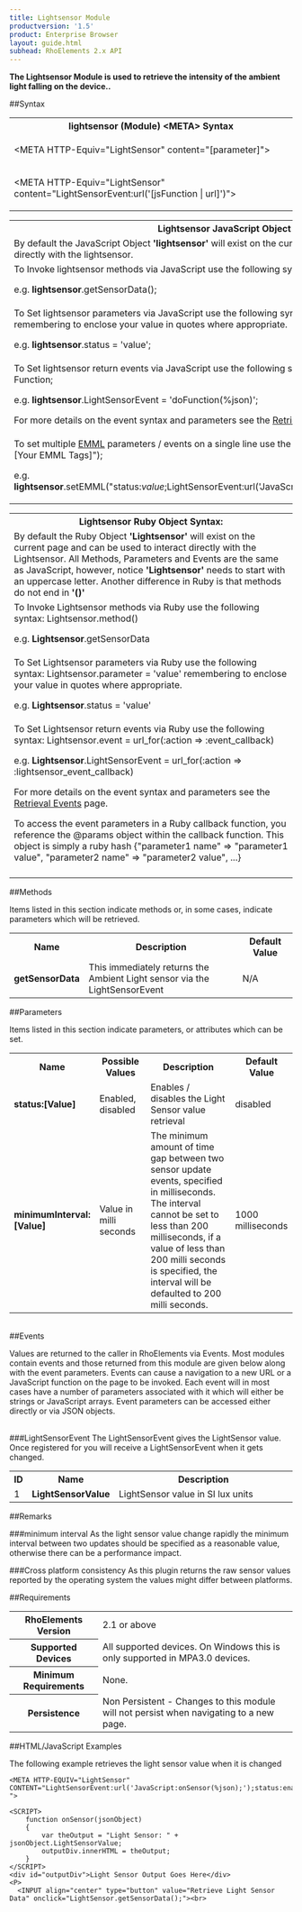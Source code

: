 ```yaml
---
title: Lightsensor Module
productversion: '1.5'
product: Enterprise Browser
layout: guide.html
subhead: RhoElements 2.x API
---
```



<b>
The Lightsensor Module is used to retrieve the intensity of the ambient light falling on the device..
</b>

##Syntax

<table class="re-table"><tr><th class="tableHeading">lightsensor (Module) &lt;META&gt; Syntax
</th></tr><tr><td class="clsSyntaxCells clsOddRow"><p>&lt;META HTTP-Equiv="LightSensor" content="[parameter]"&gt;</p></td></tr><tr><td class="clsSyntaxCells clsEvenRow"><p>&lt;META HTTP-Equiv="LightSensor" content="LightSensorEvent:url('[jsFunction | url]')"&gt;</p></td></tr></table>
<table class="re-table"><tr><th class="tableHeading">Lightsensor JavaScript Object Syntax:</th></tr><tr><td class="clsSyntaxCells clsOddRow">
By default the JavaScript Object <b>'lightsensor'</b> will exist on the current page and can be used to interact directly with the lightsensor.
</td></tr><tr><td class="clsSyntaxCells clsEvenRow">
To Invoke lightsensor methods via JavaScript use the following syntax: lightsensor.method();
<P />e.g. <b>lightsensor</b>.getSensorData();
</td></tr><tr><td class="clsSyntaxCells clsOddRow">
To Set lightsensor parameters via JavaScript use the following syntax: lightsensor.parameter = 'value'; remembering to enclose your value in quotes where appropriate.  
<P />e.g. <b>lightsensor</b>.status = 'value';
</td></tr><tr><td class="clsSyntaxCells clsEvenRow">						
To Set lightsensor return events via JavaScript use the following syntax: lightsensor.event = JavaScript Function;
<P />e.g. <b>lightsensor</b>.LightSensorEvent = 'doFunction(%json)';
<P />
For more details on the event syntax and parameters see the <a href="/rhoelements/RetrievalEvents">Retrieval Events</a> page.

</td></tr><tr><td class="clsSyntaxCells clsOddRow">							
To set multiple <a href="/rhoelements/EMMLOverview">EMML</a> parameters / events on a single line use the following syntax: lightsensor.setEMML("[Your EMML Tags]");
<P />
e.g. <b>lightsensor</b>.setEMML("status:<i>value</i>;LightSensorEvent:url('JavaScript:doFunction(%json)');getSensorData");							
</td></tr></table>

<table class="re-table"><tr><th class="tableHeading">Lightsensor Ruby Object Syntax:</th></tr><tr><td class="clsSyntaxCells clsOddRow">
By default the Ruby Object <b>'Lightsensor'</b> will exist on the current page and can be used to interact directly with the Lightsensor. All Methods, Parameters and Events are the same as JavaScript, however, notice <b>'Lightsensor'</b> needs to start with an uppercase letter. Another difference in Ruby is that methods do not end in <b>'()'</b></td></tr><tr><td class="clsSyntaxCells clsEvenRow">
To Invoke Lightsensor methods via Ruby use the following syntax: Lightsensor.method()
<P />e.g. <b>Lightsensor</b>.getSensorData</td></tr><tr><td class="clsSyntaxCells clsOddRow">
To Set Lightsensor parameters via Ruby use the following syntax: Lightsensor.parameter = 'value' remembering to enclose your value in quotes where appropriate.  
<P />e.g. <b>Lightsensor</b>.status = 'value'
</td></tr><tr><td class="clsSyntaxCells clsEvenRow">						
To Set Lightsensor return events via Ruby use the following syntax: Lightsensor.event = url_for(:action =&gt; :event_callback) 
<P />e.g. <b>Lightsensor</b>.LightSensorEvent = url_for(:action =&gt; :lightsensor_event_callback)
<P />
For more details on the event syntax and parameters see the <a href="/rhoelements/RetrievalEvents#params-object">Retrieval Events</a> page.
<p>To access the event parameters in a Ruby callback function, you reference the @params object within the callback function. This object is simply a ruby hash {"parameter1 name" =&gt; "parameter1 value", "parameter2 name" =&gt; "parameter2 value", ...}</p></td></tr><tr><td class="clsSyntaxCells clsOddRow" /></tr></table>


	

##Methods


Items listed in this section indicate methods or, in some cases, indicate parameters which will be retrieved.

<table class="re-table"><col width="10%" /><col width="68%" /><col width="22%" /><tr><th class="tableHeading">Name</th><th class="tableHeading">Description</th><th class="tableHeading">Default Value</th></tr><tr><td class="clsSyntaxCells clsOddRow"><b>getSensorData</b></td><td class="clsSyntaxCells clsOddRow">This immediately returns the Ambient Light sensor via the LightSensorEvent</td><td class="clsSyntaxCells clsOddRow">N/A</td></tr></table>


##Parameters


Items listed in this section indicate parameters, or attributes which can be set.
<table class="re-table"><col width="20%" /><col width="20%" /><col width="38%" /><col width="22%" /><tr><th class="tableHeading">Name</th><th class="tableHeading">Possible Values</th><th class="tableHeading">Description</th><th class="tableHeading">Default Value</th></tr><tr><td class="clsSyntaxCells clsOddRow"><b>status:[Value]
</b></td><td class="clsSyntaxCells clsOddRow">Enabled, disabled</td><td class="clsSyntaxCells clsOddRow">Enables / disables the Light Sensor value retrieval</td><td class="clsSyntaxCells clsOddRow">disabled</td></tr><tr><td class="clsSyntaxCells clsEvenRow"><b>minimumInterval:[Value]
</b></td><td class="clsSyntaxCells clsEvenRow">Value in milli seconds</td><td class="clsSyntaxCells clsEvenRow">The minimum amount of time gap between two sensor update events, specified in milliseconds. The interval cannot be set to less than 200 milliseconds, if a value of less than 200 milli seconds is specified, the interval will be defaulted to 200 milli seconds.</td><td class="clsSyntaxCells clsEvenRow">1000 milliseconds</td></tr></table>
<table class="re-table"><col width="78%" /><col width="8%" /><col width="1%" /><col width="5%" /><col width="1%" /><col width="5%" /><col width="2%" /></table>	

##Events


Values are returned to the caller in RhoElements via Events.  Most modules contain events and those returned from this module are given below along with the event parameters.  Events can cause a navigation to a new URL or a JavaScript function on the page to be invoked.  Each event will in most cases have a number of parameters associated with it which will either be strings or JavaScript arrays.  Event parameters can be accessed either directly or via JSON objects.

<br />
###LightSensorEvent
The LightSensorEvent gives the LightSensor value. Once registered for you will receive a LightSensorEvent when it gets changed.
<table class="re-table"><col width="3%" /><col width="20%" /><col width="77%" /><tr><th class="tableHeading">ID</th><th class="tableHeading">Name</th><th class="tableHeading">Description</th></tr><tr><td style="text-align:left;" class="clsSyntaxCells clsOddRow">1</td><td style="text-align:left;" class="clsSyntaxCells clsOddRow"><b>LightSensorValue</b></td><td style="text-align:left;" class="clsSyntaxCells clsOddRow">LightSensor value in SI lux units</td></tr></table>





##Remarks


###minimum interval
As the light sensor value change rapidly the minimum interval between two updates should be specified as a reasonable value, otherwise there can be a performance impact.


###Cross platform consistency
As this plugin returns the raw sensor values reported by the operating system the values might differ between platforms.




##Requirements

<table class="re-table"><tr><th class="tableHeading">RhoElements Version</th><td class="clsSyntaxCell clsEvenRow">2.1 or above
</td></tr><tr><th class="tableHeading">Supported Devices</th><td class="clsSyntaxCell clsOddRow">All supported devices. On Windows this is only supported in MPA3.0 devices.</td></tr><tr><th class="tableHeading">Minimum Requirements</th><td class="clsSyntaxCell clsOddRow">None.</td></tr><tr><th class="tableHeading">Persistence</th><td class="clsSyntaxCell clsEvenRow">Non Persistent - Changes to this module will not persist when navigating to a new page.</td></tr></table>


##HTML/JavaScript Examples

The following example retrieves the light sensor value when it is changed

	<META HTTP-EQUIV="LightSensor" CONTENT="LightSensorEvent:url('JavaScript:onSensor(%json);');status:enabled; ">
	
	<SCRIPT>
	    function onSensor(jsonObject)
	    {
	        var theOutput = "Light Sensor: " + jsonObject.LightSensorValue;                
	        outputDiv.innerHTML = theOutput;
	    }
	</SCRIPT>
	<div id="outputDiv">Light Sensor Output Goes Here</div>
	<P>
	  <INPUT align="center" type="button" value="Retrieve Light Sensor Data" onclick="LightSensor.getSensorData();"><br>
	





